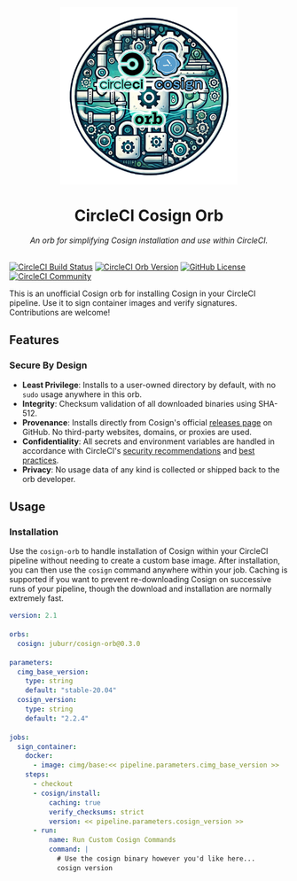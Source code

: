 <div align="center">
  <img align="center" width="320" src="assets/logos/cosign-orb.png" alt="Cosign Orb">
  <h1>CircleCI Cosign Orb</h1>
  <i>An orb for simplifying Cosign installation and use within CircleCI.</i><br /><br />
</div>

[![CircleCI Build Status](https://circleci.com/gh/juburr/cosign-orb.svg?style=shield "CircleCI Build Status")](https://circleci.com/gh/juburr/cosign-orb) [![CircleCI Orb Version](https://badges.circleci.com/orbs/juburr/cosign-orb.svg)](https://circleci.com/developer/orbs/orb/juburr/cosign-orb) [![GitHub License](https://img.shields.io/badge/license-MIT-lightgrey.svg)](https://raw.githubusercontent.com/juburr/cosign-orb/master/LICENSE) [![CircleCI Community](https://img.shields.io/badge/community-CircleCI%20Discuss-343434.svg)](https://discuss.circleci.com/c/ecosystem/orbs)

This is an unofficial Cosign orb for installing Cosign in your CircleCI pipeline. Use it to sign container images and verify signatures. Contributions are welcome!

## Features
### **Secure By Design**
- **Least Privilege**: Installs to a user-owned directory by default, with no `sudo` usage anywhere in this orb.
- **Integrity**: Checksum validation of all downloaded binaries using SHA-512.
- **Provenance**: Installs directly from Cosign's official [releases page](https://github.com/sigstore/cosign/releases/) on GitHub. No third-party websites, domains, or proxies are used.
- **Confidentiality**: All secrets and environment variables are handled in accordance with CircleCI's [security recommendations](https://circleci.com/docs/security-recommendations/) and [best practices](https://circleci.com/docs/orbs-best-practices/).
- **Privacy**: No usage data of any kind is collected or shipped back to the orb developer.

## Usage

### Installation

Use the `cosign-orb` to handle installation of Cosign within your CircleCI pipeline without needing to create a custom base image. After installation, you can then use the `cosign` command anywhere within your job. Caching is supported if you want to prevent re-downloading Cosign on successive runs of your pipeline, though the download and installation are normally extremely fast.


```yaml
version: 2.1

orbs:
  cosign: juburr/cosign-orb@0.3.0

parameters:
  cimg_base_version:
    type: string
    default: "stable-20.04"
  cosign_version:
    type: string
    default: "2.2.4"

jobs:
  sign_container:
    docker:
      - image: cimg/base:<< pipeline.parameters.cimg_base_version >>
    steps:
      - checkout
      - cosign/install:
          caching: true
          verify_checksums: strict
          version: << pipeline.parameters.cosign_version >>
      - run:
          name: Run Custom Cosign Commands
          command: |
            # Use the cosign binary however you'd like here...
            cosign version
```

